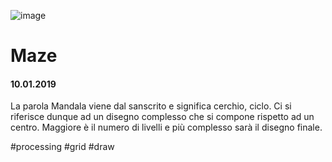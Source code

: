 ![image](https://github.com/KeremTurkyilmaz/TypeMistmatchSketch/blob/master/Maze/image/Maze.png)

# Maze

#### 10.01.2019

La parola Mandala viene dal sanscrito e significa cerchio, ciclo. Ci si riferisce dunque ad un disegno complesso che si compone rispetto ad un centro. Maggiore è il numero di livelli e più complesso sarà il disegno finale.

\#processing \#grid \#draw
